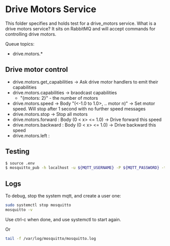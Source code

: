 # Drive Motors Service

This folder specifies and holds test for a drive_motors service. What is a drive motors service? It sits on RabbitMQ and will accept commands for controlling drive motors.

Queue topics:

- drive.motors.*

## Drive motor control

- drive.motors.get_capabilities -> Ask drive motor handlers to emit their capabilities
- drive.motors.capabilities -> braodcast capabilities
    - "{motors: 2}" - the number of motors
- drive.motors.speed -> Body "(<-1.0 to 1.0>, .. motor n)" -> Set motor speed. Will stop after 1 second with no further speed messages
- drive.motors.stop -> Stop all motors
- drive.motors.forward : Body (0 < x> <= 1.0) -> Drive forward this speed
- drive.motors.backward : Body (0 < x> <= 1.0) -> Drive backward this speed
- drive.motors.left : 

## Testing

```bash
$ source .env
$ mosquitto_pub -h localhost -u ${MQTT_USERNAME} -P ${MQTT_PASSWORD} -t drive_motors -m hello
```

## Logs

To debug, stop the system mqtt, and create a user one:

```bash
sudo systemctl stop mosquitto
mosquitto -v
```
Use ctrl-c when done, and use systemctl to start again.

Or 

```bash
tail -f /var/log/mosquitto/mosquitto.log
```

